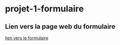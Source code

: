 # projet-1-formulaire
## Lien vers la page web du formulaire

[lien vers le formulaire](https://gat-x102a.000webhostapp.com/ "formulaire")
